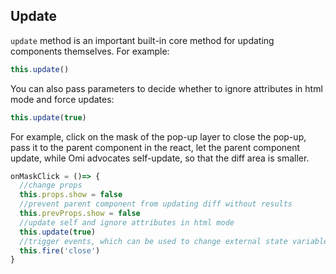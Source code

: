 
## Update

`update` method is an important built-in core method for updating components themselves. For example:

```js
this.update()
```

You can also pass parameters to decide whether to ignore attributes in html mode and force updates:

```js
this.update(true)
```

For example, click on the mask of the pop-up layer to close the pop-up, pass it to the parent component in the react, let the parent component update, while Omi advocates self-update, so that the diff area is smaller.

```js
onMaskClick = ()=> {
  //change props
  this.props.show = false
  //prevent parent component from updating diff without results
  this.prevProps.show = false
  //update self and ignore attributes in html mode
  this.update(true)
  //trigger events, which can be used to change external state variables to maintain consistency, but external components need not be updated
  this.fire('close')
}
```